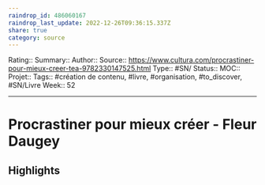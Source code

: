 ```yaml
---
raindrop_id: 486060167
raindrop_last_update: 2022-12-26T09:36:15.337Z
share: true
category: source
---
```


Rating::
Summary:: 
Author::
Source:: https://www.cultura.com/procrastiner-pour-mieux-creer-tea-9782330147525.html
Type:: #SN/
Status:: 
MOC::
Projet:: 
Tags:: #création de contenu, #livre, #organisation, #to_discover, #SN/Livre
Week:: 52

***
# Procrastiner pour mieux créer - Fleur Daugey



## Highlights

